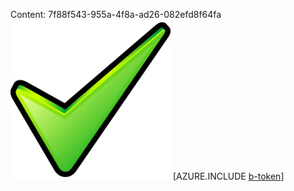 Content: 7f88f543-955a-4f8a-ad26-082efd8f64fa![image](26ae4ec7-11f1-4830-b732-77ace8811abe.png)
[AZURE.INCLUDE [b-token](bfb76c84-34b2-43ea-880f-6367f79b8ceb.md)]
